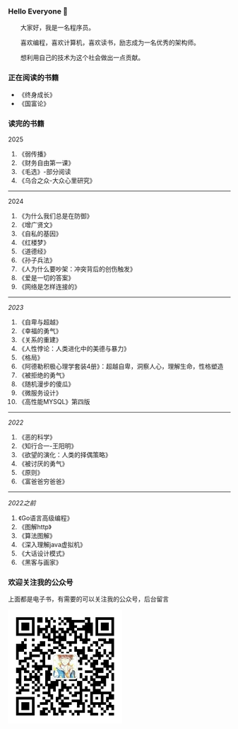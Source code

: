 ### Hello Everyone 👋

<p>&emsp;&emsp;大家好，我是一名程序员。</p>
<p>&emsp;&emsp;喜欢编程，喜欢计算机，喜欢读书，励志成为一名优秀的架构师。</p>
<p>&emsp;&emsp;想利用自己的技术为这个社会做出一点贡献。</p>

### 正在阅读的书籍
- 《终身成长》
- 《国富论》

### 读完的书籍

2025

1. 《弱传播》
2. 《财务自由第一课》
3. 《毛选》-部分阅读
4. 《乌合之众-大众心里研究》

------

2024

1. 《为什么我们总是在防御》
2. 《增广贤文》
3. 《自私的基因》
4. 《红楼梦》
5. 《道德经》
6. 《孙子兵法》
7. 《人为什么要吵架：冲突背后的创伤触发》
8. 《爱是一切的答案》
9. 《网络是怎样连接的》

------

*2023*

1. 《自卑与超越》
2. 《幸福的勇气》
3. 《关系的重建》
4. 《人性悖论：人类进化中的美德与暴力》
5. 《格局》
6. 《阿德勒积极心理学套装4册》：超越自卑，洞察人心，理解生命，性格塑造
7. 《被拒绝的勇气》
8. 《随机漫步的傻瓜》
9. 《微服务设计》
10. 《高性能MYSQL》第四版

------

*2022*

1. 《恶的科学》
3. 《知行合一-王阳明》
4. 《欲望的演化：人类的择偶策略》
5. 《被讨厌的勇气》
6. 《原则》
7. 《富爸爸穷爸爸》

------

*2022之前*

1. 《Go语言高级编程》
2. 《图解http》
3. 《算法图解》
4. 《深入理解java虚拟机》
5. 《大话设计模式》
6. 《黑客与画家》

### 欢迎关注我的公众号

上面都是电子书，有需要的可以关注我的公众号，后台留言

![gong_zhong_hao.jpg](https://github.com/goodboy-y/goodboy-y/blob/main/assets/gong_zhong_hao.jpg?raw=true)

<!--
**goodboy-y/goodboy-y** is a ✨ _special_ ✨ repository because its `README.md` (this file) appears on your GitHub profile.

Here are some ideas to get you started:

- 🔭 I’m currently working on ...
- 🌱 I’m currently learning ...
- 👯 I’m looking to collaborate on ...
- 🤔 I’m looking for help with ...
- 💬 Ask me about ...
- 📫 How to reach me: ...
- 😄 Pronouns: ...
- ⚡ Fun fact: ...
-->
